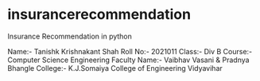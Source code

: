 # insurancerecommendation
Insurance Recommendation in python 


Name:- Tanishk Krishnakant Shah
Roll No:- 2021011
Class:-  Div B
Course:- Computer Science Engineering
Faculty Name:- Vaibhav Vasani & Pradnya Bhangle
College:- K.J.Somaiya College of Engineering Vidyavihar

